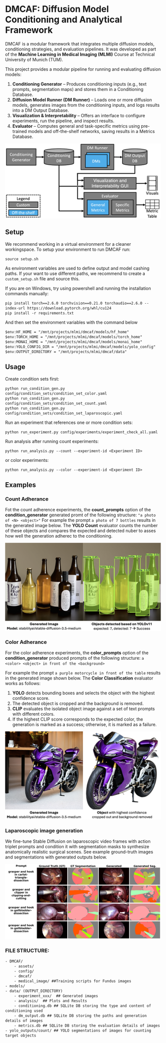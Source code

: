 # DMCAF: Diffusion Model Conditioning and Analytical Framework

DMCAF is a modular framework that integrates multiple diffusion models, conditioning strategies, and evaluation pipelines.
It was developed as part of the **Machine Learning in Medical Imaging (MLMI)** Course at Technical University of Munich (TUM).

This project provides a modular pipeline for running and evaluating diffusion models:
 1. **Conditioning Generator** – Produces conditioning inputs (e.g., text prompts, segmentation maps) and stores them in a Conditioning Database.
 2. **Diffusion Model Runner (DM Runner)** – Loads one or more diffusion models, generates images from the conditioning inputs, and logs results into a DM Output Database.
 3. **Visualization & Interpretability** – Offers an interface to configure experiments, run the pipeline, and inspect results.
 4. **Evaluator** – Computes general and task-specific metrics using pre-trained models and off-the-shelf networks, saving results in a Metrics Database.

![method](assets/architecture.png)

## Setup
We recommend working in a virtual environment for a cleaner workingspace.
To setup your environment to run DMCAF run:
```
source setup.sh
```
As environment variables are used to define output and model cashing paths.
If your want to use different paths, we recommend to create a `custom_setup.sh` file and source this.

If you are on Windows, try using powershell and running the installation commands manually:

```
pip install torch==2.6.0 torchvision==0.21.0 torchaudio==2.6.0 --index-url https://download.pytorch.org/whl/cu124
pip install -r requirements.txt
```
And then set the environment variables with the command below
```
$env:HF_HOME = "/mnt/projects/mlmi/dmcaf/models/hf_home"
$env:TORCH_HOME = "/mnt/projects/mlmi/dmcaf/models/torch_home"
$env:MONAI_HOME = "/mnt/projects/mlmi/dmcaf/models/monai_home"
$env:YOLO_CONFIG_DIR = "/mnt/projects/mlmi/dmcaf/models/yolo_config"
$env:OUTPUT_DIRECTORY = "/mnt/projects/mlmi/dmcaf/data"
```

## Usage
Create condition sets first:
```
python run_condition_gen.py config/condition_sets/condition_set_color.yaml
python run_condition_gen.py config/condition_sets/condition_set_count.yaml
python run_condition_gen.py config/condition_sets/condition_set_laparoscopic.yaml
```

Run an experiment that references one or more condition sets:
```
python run_experiment.py config/experiments/experiment_check_all.yaml
```
Run analysis after running count experiments:
```
python run_analysis.py --count --experiment-id <Experiment ID>
```
or color experiments:
```
python run_analysis.py --color --experiment-id <Experiment ID>
```

## Examples

### Count Adherance
Fot the count adherence experiments, the **count_prompts** option of the **condition_generator** generated promt of the following structure: `"a photo of <N> <object>"` 
For example the prompt `a photo of 7 bottles` results in the generated image below. The **YOLO Count** evaluator counts the number of these objects and compares the expected and detected nuber to asses how well the generation adherec to the conditioning.

![ExampleCount](assets/example_count.png)

### Color Adherance
For the color adherence experiments, the **color_prompts** option of the **condition_generator** produced prompts of the following structure: `a <color> <object> in front of the <background>`

For example the prompt `a purple motorcycle in front of the table` results in the generated image shown below. The **Color Classification** evaluator works as follows:  

1. **YOLO** detects bounding boxes and selects the object with the highest confidence score.  
2. The detected object is cropped and the background is removed.  
3. **CLIP** evaluates the isolated object image against a set of text prompts with different colors.  
4. If the highest CLIP score corresponds to the expected color, the generation is marked as a success; otherwise, it is marked as a failure.  

![ExampleColor](assets/example_color.png)  

### Laparoscopic image generation

We fine-tune Stable Diffusion on laparoscopic video frames with action triplet prompts and condition it with segmentation masks to synthesize anatomically realistic surgical scenes. See example ground-truth images and segmentations with generated outputs below.

![ExampleLaparoscopic](assets/example_laparoscopic.png) 

### FILE STRUCTURE:
    - DMCAF/
        - assets/
        - config/
        - dmcaf/
        - medical_image/ ##Training scripts for Fundus images
    - models/
    - data/ (OUTPUT_DIRECTORY)
        - experiment_xxx/  ## Generated images
        - analysis/  ## Plots and Results
        - conditioning.db ## SQLite DB storing the type and content of conditioning used
        - dm_output.db ## SQLite DB storing the paths and generation details of images
        - metrics.db ## SQLite DB storing the evaluation details of images
    - yolo_outputs/count/ ## YOLO segmentations of images for counting target objects

